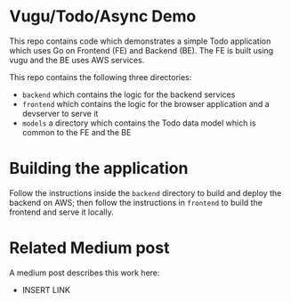 # Vugu/Todo/Async Demo

This repo contains code which demonstrates a simple Todo application which uses
Go on Frontend (FE) and Backend (BE). The FE is built using vugu and the BE uses
AWS services.

This repo contains the following three directories:
- `backend` which contains the logic for the backend services
- `frontend` which contains the logic for the browser application and a devserver to
  serve it
- `models` a directory which contains the Todo data model which is common to the
  FE and the BE

# Building the application

Follow the instructions inside the `backend` directory to build and deploy the
backend on AWS; then follow the instructions in `frontend` to build the frontend
and serve it locally.

# Related Medium post

A medium post describes this work here:
* INSERT LINK


